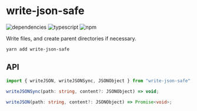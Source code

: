 # write-json-safe
![dependencies](https://img.shields.io/david/write-json-safe)
![typescript](https://img.shields.io/github/languages/top/bconnorwhite/write-json-safe)
![npm](https://img.shields.io/npm/v/write-json-safe)

Write files, and create parent directories if necessary.

```
yarn add write-json-safe
```

## API
```ts
import { writeJSON, writeJSONSync, JSONObject } from "write-json-safe";

writeJSONSync(path: string, content?: JSONObject) => void;

writeJSON(path: string, content?: JSONObject) => Promise<void>;
```

